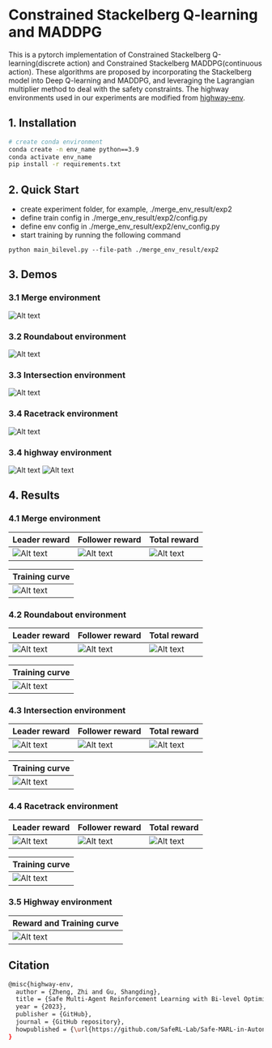# Constrained Stackelberg Q-learning and MADDPG

This is a pytorch implementation of Constrained Stackelberg Q-learning(discrete action) and Constrained Stackelberg MADDPG(continuous action). These algorithms are proposed by incorporating the Stackelberg model into Deep Q-learning and MADDPG, and leveraging the Lagrangian multiplier method to deal with the safety constraints. The highway environments used in our experiments are modified from [highway-env](https://github.com/Farama-Foundation/HighwayEnv).

## 1. Installation

``` Bash
# create conda environment
conda create -n env_name python==3.9
conda activate env_name
pip install -r requirements.txt
```

## 2. Quick Start
- create experiment folder, for example, ./merge_env_result/exp2
- define train config in ./merge_env_result/exp2/config.py
- define env config in ./merge_env_result/exp2/env_config.py
- start training by running the following command

```shell
python main_bilevel.py --file-path ./merge_env_result/exp2
```

## 3. Demos
### 3.1 Merge environment
![Alt text](img/merge_env/merge_csq.gif)
### 3.2 Roundabout environment
![Alt text](img/roundabout_env/roundabout_csq.gif)
### 3.3 Intersection environment
![Alt text](img/intersection_env/intersection_csmaddpg.gif)
### 3.4 Racetrack environment
![Alt text](img/racetrack_env/racetrack_csmaddpg.gif)
### 3.4 highway environment
![Alt text](img/highway_env/highway_csmaddpg_1.gif)
![Alt text](img/highway_env/highway_csmaddpg_2.gif)



## 4. Results
### 4.1 Merge environment
| Leader reward                       | Follower reward                     | Total reward                        |
| ----------------------------------- | ----------------------------------- | ----------------------------------- |
| ![Alt text](img/merge_env/leader_reward_merge_sum.png) | ![Alt text](img/merge_env/follower_reward_merge_sum.png) |![Alt text](img/merge_env/total_reward_merge_sum.png)|

| Training curve                       | 
| ----------------------------------- | 
|![Alt text](img/merge_env/crash_merge_sum.png)  |



### 4.2 Roundabout environment
| Leader reward                       | Follower reward                     | Total reward                        |
| ----------------------------------- | ----------------------------------- | ----------------------------------- |
| ![Alt text](img/roundabout_env/leader_reward_roundabout_sum.png) | ![Alt text](img/roundabout_env/follower_reward_roundabout_sum.png) |![Alt text](img/roundabout_env/total_reward_roundabout_sum.png)|

| Training curve                       | 
| ----------------------------------- | 
| ![Alt text](img/roundabout_env/crash_roundabout_sum.png)|

### 4.3 Intersection environment
| Leader reward                       | Follower reward                     | Total reward                        |
| ----------------------------------- | ----------------------------------- | ----------------------------------- |
| ![Alt text](img/intersection_env/leader_reward_intersection_sum.png) | ![Alt text](img/intersection_env/follower_reward_intersection_sum.png) |![Alt text](img/intersection_env/total_reward_intersection_sum.png)|

| Training curve                       | 
| ----------------------------------- | 
|![Alt text](img/intersection_env/crash_intersection_sum.png) |
### 4.4 Racetrack environment
| Leader reward                       | Follower reward                     | Total reward                        |
| ----------------------------------- | ----------------------------------- | ----------------------------------- |
| ![Alt text](img/racetrack_env/leader_reward_racetrack_sum.png) | ![Alt text](img/racetrack_env/follower_reward_racetrack_sum.png) |![Alt text](img/racetrack_env/total_reward_racetrack_sum.png)|

| Training curve                       | 
| ----------------------------------- | 
|![Alt text](img/racetrack_env/crash_racetrack_sum.png) |
### 3.5 Highway environment
| Reward and Training curve                       | 
| ----------------------------------- | 
| ![Alt text](img/highway_env/highway_result.png) | 

## Citation
``` Bash
@misc{highway-env,
  author = {Zheng, Zhi and Gu, Shangding},
  title = {Safe Multi-Agent Reinforcement Learning with Bi-level Optimization in Autonomous Driving},
  year = {2023},
  publisher = {GitHub},
  journal = {GitHub repository},
  howpublished = {\url{https://github.com/SafeRL-Lab/Safe-MARL-in-Autonomous-Driving}},
}
```



